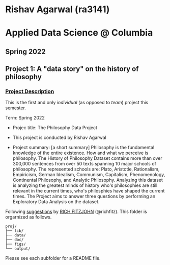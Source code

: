 # Rishav Agarwal (ra3141)
# Applied Data Science @ Columbia
## Spring 2022
## Project 1: A "data story" on the history of philosophy

### [Project Description](doc/)
This is the first and only *individual* (as opposed to *team*) project this semester. 

Term: Spring 2022

+ Projec title: The Philosophy Data Project
+ This project is conducted by Rishav Agarwal

+ Project summary: [a short summary] Philosophy is the fundamental knowledge of the entire existence. How and what we perceive is philosophy. The History of Philosophy Dataset contains more than over 300,000 sentences from over 50 texts spanning 10 major schools of philosophy. The represented schools are: Plato, Aristotle, Rationalism, Empiricism, German Idealism, Communism, Capitalism, Phenomenology, Continental Philosophy, and Analytic Philosophy. Analyzing this dataset is analyzing the greatest minds of history who's philosophies are still relevant in the current times, who's philosphies have shaped the current times. The Project aims to answer three questions by performing an Exploratory Data Analysis on the dataset.

Following [suggestions](http://nicercode.github.io/blog/2013-04-05-projects/) by [RICH FITZJOHN](http://nicercode.github.io/about/#Team) (@richfitz). This folder is orgarnized as follows.

```
proj/
├── lib/
├── data/
├── doc/
├── figs/
└── output/
```

Please see each subfolder for a README file.
